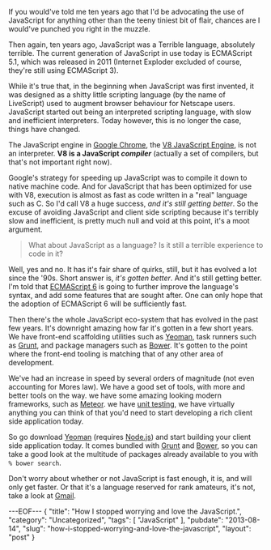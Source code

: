 If you would've told me ten years ago that I'd be advocating the use of JavaScript for anything other than the teeny tiniest bit of flair, chances are I would've punched you right in the muzzle.

Then again, ten years ago, JavaScript was a Terrible language, absolutely terrible.  The current generation of JavaScript in use today is ECMAScript 5.1, which was released in 2011 (Internet Exploder excluded of course, they're still using ECMAScript 3).

While it's true that, in the beginning when JavaScript was first invented, it was designed as a shitty little scripting language (by the name of LiveScript) used to augment browser behaviour for Netscape users.  JavaScript started out being an interpreted scripting language, with slow and inefficient interpreters.  Today however, this is no longer the case, things have changed.

The JavaScript engine in [Google Chrome][1], the [V8 JavaScript Engine][2], is not an interpreter.  __V8 is a JavaScript *compiler*__ (actually a set of compilers, but that's not important right now).

Google's strategy for speeding up JavaScript was to compile it down to native machine code.  And for JavaScript that has been optimized for use with V8, execution is almost as fast as code written in a "real" language such as C.  So I'd call V8 a huge success, _and it's still getting better_. So the excuse of avoiding JavaScript and client side scripting because it's terribly slow and inefficient, is pretty much null and void at this point, it's a moot argument.

> What about JavaScript as a language?  Is it still a terrible experience to code in it?

Well, yes and no.  It has it's fair share of quirks, still, but it has evolved a lot since the '90s.  Short answer is, _it's gotten better_. And it's still getting better.  I'm told that [ECMAScript 6][3] is going to further improve the language's syntax, and add some features that are sought after.  One can only hope that the adoption of ECMAScript 6 will be sufficiently fast.

Then there's the whole JavaScript eco-system that has evolved in the past few years.  It's downright amazing how far it's gotten in a few short years.  We have front-end scaffolding utilities such as [Yeoman][4], task runners such as [Grunt][5], and package managers such as [Bower][6].  It's gotten to the point where the front-end tooling is matching that of any other area of development.  

We've had an increase in speed by several orders of magnitude (not even accounting for Mores law).  We have a good set of tools, with more and better tools on the way.  we have some amazing looking modern frameworks, such as [Meteor][7].  we have [unit testing][8], we have virtually anything you can think of that you'd need to start developing a rich client side application today.

So go download [Yeoman][4] (requires [Node.js][9]) and start building your client side application today.  It comes bundled with [Grunt][5] and [Bower][6], so you can take a good look at the multitude of packages already available to you with `% bower search`.

Don't worry about whether or not JavaScript is fast enough, it is, and will only get faster.  Or that it's a language reserved for rank amateurs, it's not, take a look at [Gmail][10].

 [1]: http://google.com/chrome
 [2]: http://code.google.com/p/v8
 [3]: http://ecma.org/harmony
 [4]: http://yeoman.io
 [5]: http://grunt
 [6]: http://bower
 [7]: http://meteor
 [8]: http://qunit
 [9]: http://nodejs.org
[10]: http://gmail.com/

---EOF---
{
    "title": "How I stopped worrying and love the JavaScript.",
    "category": "Uncategorized",
    "tags": [
        "JavaScript"
    ],
    "pubdate": "2013-08-14",
    "slug": "how-i-stopped-worrying-and-love-the-javascript",
    "layout": "post"
}